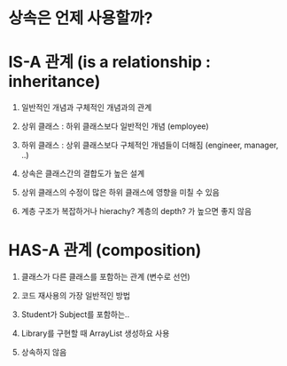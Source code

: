 # 상속은 언제 사용할까?

# IS-A 관계 (is a relationship : inheritance)

1. 일반적인 개념과 구체적인 개념과의 관계

2. 상위 클래스 : 하위 클래스보다 일반적인 개념 (employee)

3. 하위 클래스 : 상위 클래스보다 구체적인 개념들이 더해짐 (engineer, manager, ..)

4. 상속은 클래스간의 결합도가 높은 설계

5. 상위 클래스의 수정이 많은 하위 클래스에 영향을 미칠 수 있음

6. 계층 구조가 복잡하거나 hierachy? 계층의 depth? 가 높으면 좋지 않음

# HAS-A 관계 (composition)

1. 클래스가 다른 클래스를 포함하는 관계 (변수로 선언)

2. 코드 재사용의 가장 일반적인 방법

3. Student가 Subject를 포함하는..

4. Library를 구현할 때 ArrayList 생성하요 사용

5. 상속하지 않음
